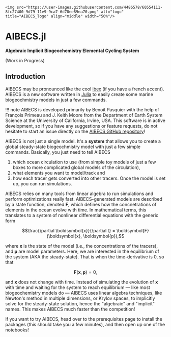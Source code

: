 ```@raw html
<img src="https://user-images.githubusercontent.com/4486578/60554111-8fc27400-9d79-11e9-9ca7-6d78ee89ea70.png" alt="logo" title="AIBECS_logo" align="middle" width="50%"/>
```

# AIBECS.jl

**Algebraic Implicit Biogeochemistry Elemental Cycling System**

(Work in Progress)

## Introduction

AIBECS may be pronounced like the cool [ibex](https://en.wikipedia.org/wiki/Ibex) (if you have a french accent).
AIBECS is a new software written in [Julia](https://julialang.org) to easily create some marine biogeochmistry models in just a few commands.

!!! note
    AIBECS is developed primarily by Benoît Pasquier with the help of François Primeau and J. Keith Moore from the Department of Earth System Science at the University of California, Irvine, USA.
    This software is in active development, so if you have any suggestions or feature requests, do not hesitate to start an issue directly on the [AIBECS GitHub repository](https://github.com/briochemc/AIBECS.jl)!

AIBECS is not just a single model.
It's a **system** that allows you to create a global steady-state biogeochmistry model with just a few simple commands.
Basically, you just need to tell AIBECS
1. which ocean circulation to use (from simple toy models of just a few boxes to more complicated global models of the circulation),
2. what elements you want to model/track and 
3. how each tracer gets converted into other tracers.
Once the model is set up, you can run simulations.

AIBECS relies on many tools from linear algebra to run simulations and perform optimizations really fast.
AIBECS-generated models are described by a state function, denoted $\boldsymbol{F}$, which defines how the concnetrations of elements in the ocean evolve with time.
In mathematical terms, this translates to a system of nonlinear differential equations with the generic form 

$$\frac{\partial \boldsymbol{x}}{\partial t} = \boldsymbol{F}(\boldsymbol{x}, \boldsymbol{p}),$$

where $\boldsymbol{x}$ is the state of the model (i.e., the concentrations of the tracers), and $\boldsymbol{p}$ are model parameters.
Here, we are interested in the equilibrium of the system (AKA the steady-state).
That is when the time-derivative is $0$, so that

$$\boldsymbol{F}(\boldsymbol{x}, \boldsymbol{p}) = 0,$$

and $\boldsymbol{x}$ does not change with time.
Instead of simulating the evolution of $\boldsymbol{x}$ with time and waiting for the system to reach equilibrium — like most biogeochemistry models do — AIBECS uses linear algebra techniques, like Newton's method in multiple dimensions, or Krylov spaces, to implicitly solve for the steady-state solution, hence the "algebraic" and "implicit" names.
This makes AIBECS much faster than the competition!

If you want to try AIBECS, head over to the prerequisites page to install the packages (this should take you a few minutes), and then open up one of the notebooks!
